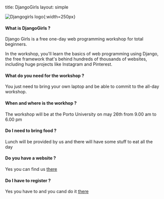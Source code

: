 title: DjangoGirls
layout: simple

![Djangogirls logo](/static/images/djangogirls/logo.png){:width=250px}

#### What is DjangoGirls ?

Django Girls is a free one-day web programming workshop for total beginners.

In the workshop, you'll learn the basics of web programming using Django, the free framework that's behind hundreds of thousands of websites, including huge projects like Instagram and Pinterest.

#### What do you need for the workshop ?

You just need to bring your own laptop and be able to commit to the all-day workshop.

#### When and where is the workhop ?

The workshop will be at the Porto University on may 26th from 9.00 am to 6.00 pm

#### Do I need to bring food ?

Lunch will be provided by us and there will have some stuff to eat all the day

#### Do you have a website ?

Yes you can find us [there](https://djangogirls.org/porto)

#### Do I have to register ?

Yes you have to and you cand do it [there](https://djangogirls.org/porto/apply/)